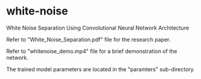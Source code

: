 # white-noise
White Noise Separation Using Convolutional Neural Network Architecture

Refer to "White_Noise_Separation.pdf" file for the research paper.

Refer to "whitenoise_demo.mp4" file for a brief demonstration of the network.

The trained model parameters are located in the "paramters" sub-directory.
